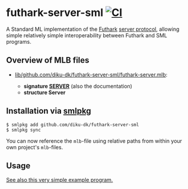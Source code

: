 # futhark-server-sml [![CI](https://github.com/diku-dk/futhark-server-sml/workflows/build/badge.svg)](https://github.com/diku-dk/futhark-server-sml/actions)

A Standard ML implementation of the
[Futhark](https://futhark-lang.org) [server
protocol](https://futhark.readthedocs.io/en/latest/server-protocol.html),
allowing simple relatively simple interoperability between Futhark and
SML programs.

## Overview of MLB files

* [lib/github.com/diku-dk/futhark-server-sml/futhark-server.mlb](lib/github.com/diku-dk/futhark-server-sml/futhark-server.mlb):

  * **signature [SERVER](lib/github.com/diku-dk/futhark-server-sml/SERVER.sig)** (also the documentation)
  * **structure Server**

## Installation via [smlpkg](https://github.com/diku-dk/smlpkg)

```
$ smlpkg add github.com/diku-dk/futhark-server-sml
$ smlpkg sync
```

You can now reference the `mlb`-file using relative paths from within
your own project's `mlb`-files.

## Usage

[See also this very simple example program.](test/test.sml)
